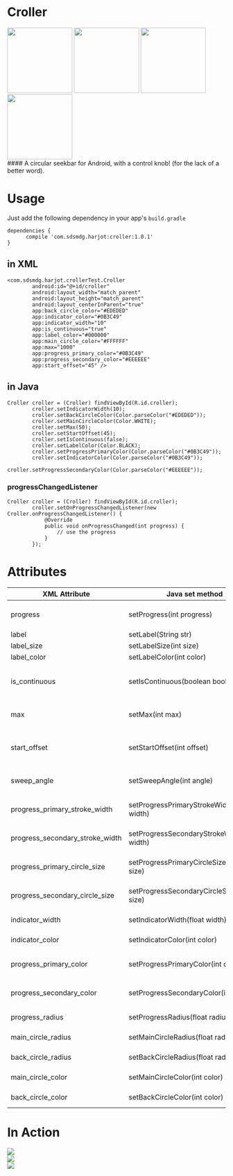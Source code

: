 # Croller
<img src = "https://github.com/harjot-oberai/Croller/blob/master/screens/screen2.jpg" width = "150">
<img src = "https://github.com/harjot-oberai/Croller/blob/master/screens/screen1.jpg" width = "150">
<img src = "https://github.com/harjot-oberai/Croller/blob/master/screens/screen3.jpg" width = "150">
<img src = "https://github.com/harjot-oberai/Croller/blob/master/screens/screen4.jpg" width = "150"><br>
#### A circular seekbar for Android, with a control knob! (for the lack of a better  word).

# Usage
Just add the following dependency in your app's `build.gradle`
```
dependencies {
      compile 'com.sdsmdg.harjot:croller:1.0.1'
}
```

## in XML
```
<com.sdsmdg.harjot.crollerTest.Croller
        android:id="@+id/croller"
        android:layout_width="match_parent"
        android:layout_height="match_parent"
        android:layout_centerInParent="true"
        app:back_circle_color="#EDEDED"
        app:indicator_color="#0B3C49"
        app:indicator_width="10"
        app:is_continuous="true"
        app:label_color="#000000"
        app:main_circle_color="#FFFFFF"
        app:max="1000"
        app:progress_primary_color="#0B3C49"
        app:progress_secondary_color="#EEEEEE"
        app:start_offset="45" />
```

## in Java
```
Croller croller = (Croller) findViewById(R.id.croller);
        croller.setIndicatorWidth(10);
        croller.setBackCircleColor(Color.parseColor("#EDEDED"));
        croller.setMainCircleColor(Color.WHITE);
        croller.setMax(50);
        croller.setStartOffset(45);
        croller.setIsContinuous(false);
        croller.setLabelColor(Color.BLACK);
        croller.setProgressPrimaryColor(Color.parseColor("#0B3C49"));
        croller.setIndicatorColor(Color.parseColor("#0B3C49"));
        croller.setProgressSecondaryColor(Color.parseColor("#EEEEEE"));
```
### progressChangedListener
```
Croller croller = (Croller) findViewById(R.id.croller);
        croller.setOnProgressChangedListener(new Croller.onProgressChangedListener() {
            @Override
            public void onProgressChanged(int progress) {
                // use the progress
            }
        });
```

# Attributes
XML Attribute | Java set method | Functionality
------------ | ------------- | ------------- 
progress | setProgress(int progress) | Set the current progress of the seekbar
label | setLabel(String str) | Set the label
label_size | setLabelSize(int size) | Set the label size
label_color | setLabelColor(int color) | Set the label color
is_continuous | setIsContinuous(boolean bool) | Set whether seekbar is conitnuous or discrete
max | setMax(int max) | Set the maximum value of the seekbar
start_offset | setStartOffset(int offset) | Set the seekbar start offset angle from bottom horizontal center
sweep_angle | setSweepAngle(int angle) | Set the total angle covered by the seekbar
progress_primary_stroke_width | setProgressPrimaryStrokeWidth(float width) | Set the primary progress thickness for continuous type
progress_secondary_stroke_width | setProgressSecondaryStrokeWidth(float width) | Set the secondary progress thickness for continuous type
progress_primary_circle_size | setProgressPrimaryCircleSize(float size) | Set the primary progress circle size for discrete type
progress_secondary_circle_size | setProgressSecondaryCircleSize(float size) | Set the secondary progress circle size for discrete type
indicator_width  | setIndicatorWidth(float width) | Set the progress indicator width
indicator_color | setIndicatorColor(int color) | Set the progress indicator color
progress_primary_color | setProgressPrimaryColor(int color) | Set the progress primary(active) color
progress_secondary_color | setProgressSecondaryColor(int color) | Set the progress secondary(inactive) color
progress_radius | setProgressRadius(float radius) | Set the radius of the progress arc
main_circle_radius | setMainCircleRadius(float radius) | Set the main(front) circle radius
back_circle_radius | setBackCircleRadius(float radius) | Set the back circle radius
main_circle_color | setMainCircleColor(int color) | Set the main(front) circle color
back_circle_color | setBackCircleColor(int color) | Set the back circle color

# In Action
<img src = "https://github.com/harjot-oberai/Croller/blob/master/gifs/Croller1.gif" ><br>
<img src = "https://github.com/harjot-oberai/Croller/blob/master/gifs/Croller2.gif" ><br>
<img src = "https://github.com/harjot-oberai/Croller/blob/master/gifs/Croller3.gif" >

